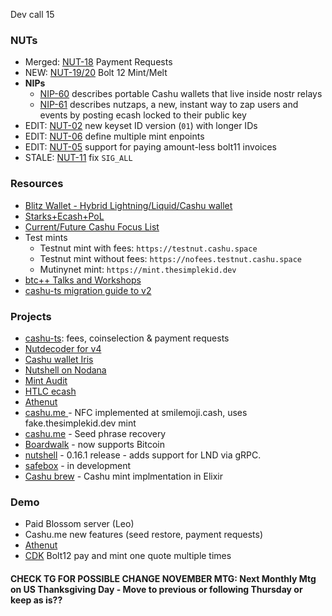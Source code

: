 Dev call 15

### NUTs
* Merged: [NUT-18](https://github.com/cashubtc/nuts/blob/main/18.md) Payment Requests
* NEW: [NUT-19/20](https://github.com/cashubtc/nuts/pull/170) Bolt 12 Mint/Melt
* **NIPs**
    * [NIP-60](https://github.com/nostr-protocol/nips/blob/master/60.md) describes portable Cashu wallets that live inside nostr relays
    * [NIP-61](https://github.com/nostr-protocol/nips/blob/master/61.md) describes nutzaps, a new, instant way to zap users and events by posting ecash locked to their public key
* EDIT: [NUT-02](https://github.com/cashubtc/nuts/pull/182) new keyset ID version (`01`) with longer IDs
* EDIT: [NUT-06](https://github.com/cashubtc/nuts/pull/175) define multiple mint enpoints
* EDIT: [NUT-05](https://github.com/cashubtc/nuts/pull/173) support for paying amount-less bolt11 invoices
* STALE: [NUT-11](https://github.com/cashubtc/nuts/pull/149) fix `SIG_ALL`

### Resources
* [Blitz Wallet - Hybrid Lightning/Liquid/Cashu wallet](https://x.com/BTCsessions/status/1844754563011612742)
* [Starks+Ecash+PoL](https://x.com/dimahledba/status/1846815357677220018)
* [Current/Future Cashu Focus List](https://x.com/callebtc/status/1850500935769849857)
* Test mints
    * Testnut mint with fees: `https://testnut.cashu.space`
    * Testnut mint without fees: `https://nofees.testnut.cashu.space`
    * Mutinynet mint: `https://mint.thesimplekid.dev`
* [btc++ Talks and Workshops](https://www.nobsbitcoin.com/btc-plus-plus-ecash-2024/)   
* [cashu-ts migration guide to v2](https://github.com/cashubtc/cashu-ts/blob/staging/migration-2.0.0.md)

### Projects
* [cashu-ts](https://github.com/cashubtc/cashu-ts/pull/159): fees, coinselection & payment requests
* [Nutdecoder for v4](https://nutcoder.netlify.app/)
* [Cashu wallet Iris](https://primal.net/e/note1000r4ntcsyy2xklc7wtq6lu2uawvul0j9ts7g9mm40azuu50vs0qj6gez4)
* [Nutshell on Nodana](https://discord.com/channels/1182354492868538449/1182361123861839994/1290930192084373555)
* [Mint Audit](https://audit.8333.space)
* [HTLC ecash](https://x.com/callebtc/status/1847313488235909571)
* [Athenut](https://athenut.com/)
* [cashu.me ](https://smilemoji.cash)- NFC implemented at smilemoji.cash, uses fake.thesimplekid.dev mint
* [cashu.me](https://x.com/CashuBTC/status/1850462983018705042) - Seed phrase recovery
* [Boardwalk](https://x.com/boardwalk_cash/status/1844014734133403910) - now supports Bitcoin
* [nutshell](https://github.com/cashubtc/nutshell/releases/tag/0.16.1) - 0.16.1 release - adds support for LND via gRPC.
* [safebox](https://github.com/trbouma/safebox) - in development
* [Cashu brew](https://github.com/keep-starknet-strange/cashubrew) - Cashu mint implmentation in Elixir

### Demo
* Paid Blossom server (Leo)
* Cashu.me new features (seed restore, payment requests)
* [Athenut](https://athenut.com/)
* [CDK](https://njump.me/nevent1qqszwj7wqzh7hhsmkqm50swgd7kjzsfzeg7p4lvk7w2qhnzyu074pcqpz4mhxue69uhkummnw3ezummcw3ezuer9wchsygqyjxxlcdkf8e7mdnqdvrehu9fz78pkkexn7j6zf3fj6lzetl4mc5psgqqqqqqsh2jhzc) Bolt12 pay and mint one quote multiple times


#### CHECK TG FOR POSSIBLE CHANGE NOVEMBER MTG: Next Monthly Mtg on US Thanksgiving Day - Move to previous or following Thursday or keep as is??




